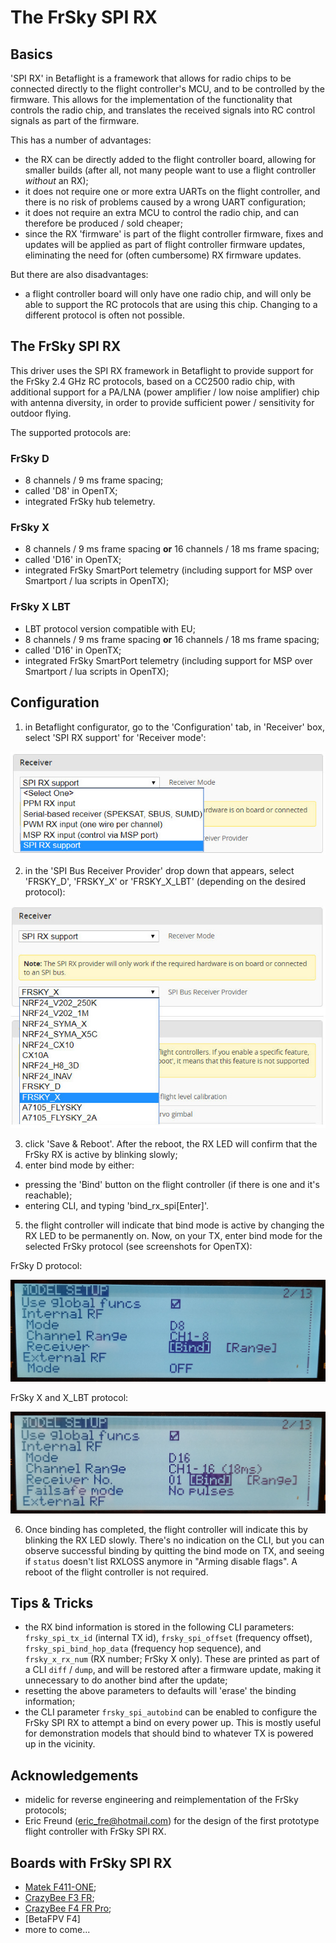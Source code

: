 # The FrSky SPI RX

## Basics

'SPI RX' in Betaflight is a framework that allows for radio chips to be connected directly to the flight controller's MCU, and to be controlled by the firmware. This allows for the implementation of the functionality that controls the radio chip, and translates the received signals into RC control signals as part of the firmware.

This has a number of advantages:

- the RX can be directly added to the flight controller board, allowing for smaller builds (after all, not many people want to use a flight controller _without_ an RX);
- it does not require one or more extra UARTs on the flight controller, and there is no risk of problems caused by a wrong UART configuration;
- it does not require an extra MCU to control the radio chip, and can therefore be produced / sold cheaper;
- since the RX 'firmware' is part of the flight controller firmware, fixes and updates will be applied as part of flight controller firmware updates, eliminating the need for (often cumbersome) RX firmware updates.

But there are also disadvantages:

- a flight controller board will only have one radio chip, and will only be able to support the RC protocols that are using this chip. Changing to a different protocol is often not possible.

## The FrSky SPI RX

This driver uses the SPI RX framework in Betaflight to provide support for the FrSky 2.4 GHz RC protocols, based on a CC2500 radio chip, with additional support for a PA/LNA (power amplifier / low noise amplifier) chip with antenna diversity, in order to provide sufficient power / sensitivity for outdoor flying.

The supported protocols are:

### FrSky D

- 8 channels / 9 ms frame spacing;
- called 'D8' in OpenTX;
- integrated FrSky hub telemetry.

### FrSky X

- 8 channels / 9 ms frame spacing **or** 16 channels / 18 ms frame spacing;
- called 'D16' in OpenTX;
- integrated FrSky SmartPort telemetry (including support for MSP over Smartport / lua scripts in OpenTX);

### FrSky X LBT

- LBT protocol version compatible with EU;
- 8 channels / 9 ms frame spacing **or** 16 channels / 18 ms frame spacing;
- called 'D16' in OpenTX;
- integrated FrSky SmartPort telemetry (including support for MSP over Smartport / lua scripts in OpenTX);

## Configuration

1. in Betaflight configurator, go to the 'Configuration' tab, in 'Receiver' box, select 'SPI RX support' for 'Receiver mode':

![FrSky SPI RX mode selection](assets/images/frsky_spi_rx_mode.png)

2. in the 'SPI Bus Receiver Provider' drop down that appears, select 'FRSKY_D', 'FRSKY_X' or 'FRSKY_X_LBT' (depending on the desired protocol):

![FrSky SPI RX protocol selection](assets/images/frsky_spi_rx_protocol.png)

3. click 'Save & Reboot'. After the reboot, the RX LED will confirm that the FrSky RX is active by blinking slowly;
4. enter bind mode by either:

- pressing the 'Bind' button on the flight controller (if there is one and it's reachable);
- entering CLI, and typing 'bind_rx_spi[Enter]'.

5. the flight controller will indicate that bind mode is active by changing the RX LED to be permanently on. Now, on your TX, enter bind mode for the selected FrSky protocol (see screenshots for OpenTX):

FrSky D protocol:

![FrSky SPI RX FrSky D binding with OpenTX](assets/images/frsky_spi_rx_d_binding.png)

FrSky X and X_LBT protocol:

![FrSky SPI RX FrSky X binding with OpenTX](assets/images/frsky_spi_rx_x_binding.png)

6. Once binding has completed, the flight controller will indicate this by blinking the RX LED slowly. There's no indication on the CLI, but you can observe successful binding by quitting the bind mode on TX, and seeing if `status` doesn't list RXLOSS anymore in "Arming disable flags". A reboot of the flight controller is not required.

## Tips & Tricks

- the RX bind information is stored in the following CLI parameters: `frsky_spi_tx_id` (internal TX id), `frsky_spi_offset` (frequency offset), `frsky_spi_bind_hop_data` (frequency hop sequence), and `frsky_x_rx_num` (RX number; FrSky X only). These are printed as part of a CLI `diff` / `dump`, and will be restored after a firmware update, making it unnecessary to do another bind after the update;
- resetting the above parameters to defaults will 'erase' the binding information;
- the CLI parameter `frsky_spi_autobind` can be enabled to configure the FrSky SPI RX to attempt a bind on every power up. This is mostly useful for demonstration models that should bind to whatever TX is powered up in the vicinity.

## Acknowledgements

- midelic for reverse engineering and reimplementation of the FrSky protocols;
- Eric Freund (eric_fre@hotmail.com) for the design of the first prototype flight controller with FrSky SPI RX.

## Boards with FrSky SPI RX

- [Matek F411-ONE](http://www.mateksys.com/?portfolio=f411-one);
- [CrazyBee F3 FR](docs/wiki/boards/CRAZYBEEF3FR);
- [CrazyBee F4 FR Pro](docs/wiki/boards/CRAZYBEEF4FRPRO);
- [BetaFPV F4]
- more to come...
